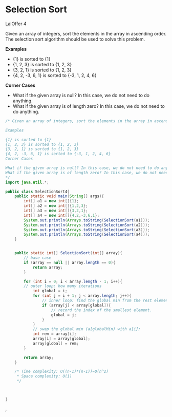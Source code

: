 # Selection Sort

LaiOffer 4

Given an array of integers, sort the elements in the array in ascending order. The selection sort algorithm should be used to solve this problem.

**Examples**

- {1} is sorted to {1}
- {1, 2, 3} is sorted to {1, 2, 3}
- {3, 2, 1} is sorted to {1, 2, 3}
- {4, 2, -3, 6, 1} is sorted to {-3, 1, 2, 4, 6}

**Corner Cases**

- What if the given array is null? In this case, we do not need to do anything.
- What if the given array is of length zero? In this case, we do not need to do anything.



```java
/* Given an array of integers, sort the elements in the array in ascending order. The selection sort algorithm should be used to solve this problem.

Examples

{1} is sorted to {1}
{1, 2, 3} is sorted to {1, 2, 3}
{3, 2, 1} is sorted to {1, 2, 3}
{4, 2, -3, 6, 1} is sorted to {-3, 1, 2, 4, 6}
Corner Cases

What if the given array is null? In this case, we do not need to do anything.
What if the given array is of length zero? In this case, we do not need to do anything.
*/
import java.util.*;

public class SelectionSort4{
	public static void main(String[] args){
		int[] a1 = new int[]{1};
		int[] a2 = new int[]{1,2,3};
		int[] a3 = new int[]{3,2,1};
		int[] a4 = new int[]{4,2,-3,6,1};
		System.out.println(Arrays.toString(SelectionSort(a1)));
		System.out.println(Arrays.toString(SelectionSort(a2)));
		System.out.println(Arrays.toString(SelectionSort(a3)));
		System.out.println(Arrays.toString(SelectionSort(a4)));
	}


	public static int[] SelectionSort(int[] array){
		// base case
		if (array == null || array.length == 0){
			return array;
		}

		for (int i = 0; i < array.length - 1; i++){ 
		// outer loop: how many iterations	
			int global = i;
			for (int j = i + 1; j < array.length; j++){
				// inner loop: find the global min from the rest elements
				if (array[j] < array[global]){
					// record the index of the smallest element.
					global = j;	
				}
			}
			// swap the global min (a[globalMin) with a[i];
			int rem = array[i];
			array[i] = array[global];
			array[global] = rem;
		}

		return array;
	}

	/* Time complexity: O((n-1)*(n-1))=O(n^2)
	 * Space complexity: O(1)
	 */



}

```



,